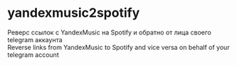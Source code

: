 # yandexmusic2spotify
Реверс ссылок с YandexMusic на Spotify и обратно от лица своего telegram аккаунта  
Reverse links from YandexMusic to Spotify and vice versa on behalf of your telegram account
